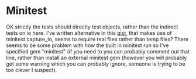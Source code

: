 Minitest
========

OK strictly the tests should directly test objects, rather than the indirect tests on io here. I've written alternative in this [gist][], that makes use of minitest capture_io, seems to require real files rather than temp files? There seems to be some problem with how the built in minitest run so I've specified gem "minitest" (if you need to you can probably comment out that line, rather than install an external minitest gem (however you will probably get some warning which you can probably ignore, someone is trying to be too clever I suspect). 

[gist]:basic.rb
